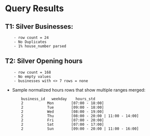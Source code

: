 # Query Results

## T1: Silver Businesses:
        - row count = 24
        - No Duplicates
        - 1% house_number parsed
## T2: Silver Opening hours
        - row count = 168
        - No empty values
        - businesses with <> 7 rows = none
- Sample normalized hours rows that show multiple ranges merged:

          business_id   weekday    hours_std
          2	          Mon        [07:00 - 18:00]
          2	          Tue        [09:00 - 18:00]
          2	          Wed        [08:00 - 19:00]
          2	          Thu        [08:00 - 20:00 | 11:00 - 14:00]
          2	          Fri        [07:00 - 20:00]
          2	          Sat        [07:00 - 17:00]
          2	          Sun        [09:00 - 20:00 | 11:00 - 16:00]

